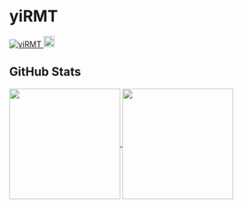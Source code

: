 # yiRMT

<!--
**yiRMT/yiRMT** is a ✨ _special_ ✨ repository because its `README.md` (this file) appears on your GitHub profile.

Here are some ideas to get you started:

- 🔭 I’m currently working on ...
- 🌱 I’m currently learning ...
- 👯 I’m looking to collaborate on ...
- 🤔 I’m looking for help with ...
- 💬 Ask me about ...
- 📫 How to reach me: ...
- 😄 Pronouns: ...
- ⚡ Fun fact: ...
-->

<p align="left">
  <a href="https://github.com/yiRMT/yiRMT/">
    <img src="https://komarev.com/ghpvc/?username=yiRMT" alt="yiRMT" />
  </a>
  <a href="https://github.com/yiRMT">
    <img height="20" src="https://img.shields.io/github/followers/yiRMT?label=follow&logo=github&style=flat" />
  </a>
</p>

## GitHub Stats
<a href="https://github.com/anuraghazra/github-readme-stats">
   <img height=200 align="center" src="https://github-readme-stats.vercel.app/api?username=yiRMT&show_icons=true&count_private=true&theme=radical" />
</a>
<a href="https://github.com/anuraghazra/github-readme-stats">
   <img height=200 align="center" src="https://github-readme-stats.vercel.app/api/top-langs/?username=yiRMT&layout=compact&hide=tex&theme=radical" />
</a>
